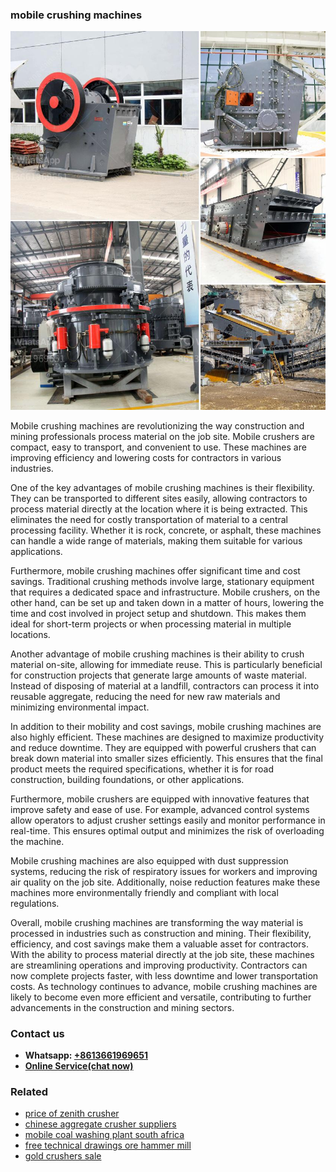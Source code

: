 <h3>mobile crushing machines</h3><img src='1706753927.jpg' alt=''><p>Mobile crushing machines are revolutionizing the way construction and mining professionals process material on the job site. Mobile crushers are compact, easy to transport, and convenient to use. These machines are improving efficiency and lowering costs for contractors in various industries.</p><p>One of the key advantages of mobile crushing machines is their flexibility. They can be transported to different sites easily, allowing contractors to process material directly at the location where it is being extracted. This eliminates the need for costly transportation of material to a central processing facility. Whether it is rock, concrete, or asphalt, these machines can handle a wide range of materials, making them suitable for various applications.</p><p>Furthermore, mobile crushing machines offer significant time and cost savings. Traditional crushing methods involve large, stationary equipment that requires a dedicated space and infrastructure. Mobile crushers, on the other hand, can be set up and taken down in a matter of hours, lowering the time and cost involved in project setup and shutdown. This makes them ideal for short-term projects or when processing material in multiple locations.</p><p>Another advantage of mobile crushing machines is their ability to crush material on-site, allowing for immediate reuse. This is particularly beneficial for construction projects that generate large amounts of waste material. Instead of disposing of material at a landfill, contractors can process it into reusable aggregate, reducing the need for new raw materials and minimizing environmental impact.</p><p>In addition to their mobility and cost savings, mobile crushing machines are also highly efficient. These machines are designed to maximize productivity and reduce downtime. They are equipped with powerful crushers that can break down material into smaller sizes efficiently. This ensures that the final product meets the required specifications, whether it is for road construction, building foundations, or other applications.</p><p>Furthermore, mobile crushers are equipped with innovative features that improve safety and ease of use. For example, advanced control systems allow operators to adjust crusher settings easily and monitor performance in real-time. This ensures optimal output and minimizes the risk of overloading the machine.</p><p>Mobile crushing machines are also equipped with dust suppression systems, reducing the risk of respiratory issues for workers and improving air quality on the job site. Additionally, noise reduction features make these machines more environmentally friendly and compliant with local regulations.</p><p>Overall, mobile crushing machines are transforming the way material is processed in industries such as construction and mining. Their flexibility, efficiency, and cost savings make them a valuable asset for contractors. With the ability to process material directly at the job site, these machines are streamlining operations and improving productivity. Contractors can now complete projects faster, with less downtime and lower transportation costs. As technology continues to advance, mobile crushing machines are likely to become even more efficient and versatile, contributing to further advancements in the construction and mining sectors.</p><h3>Contact us</h3><ul><li><strong>Whatsapp:&nbsp;<a href="https://wa.me/8613661969651">+8613661969651</a></strong></li><li><a href="https://swt.shibang-china.com/?git&amp;zhl&amp;mobile crushing machines"><strong>Online Service(chat now)</strong></a></li></ul><h3>Related</h3><ul><li><a href='price of zenith crusher.md'>price of zenith crusher</a></li><li><a href='chinese aggregate crusher suppliers.md'>chinese aggregate crusher suppliers</a></li><li><a href='mobile coal washing plant south africa.md'>mobile coal washing plant south africa</a></li><li><a href='free technical drawings ore hammer mill.md'>free technical drawings ore hammer mill</a></li><li><a href='gold crushers sale.md'>gold crushers sale</a></li></ul>